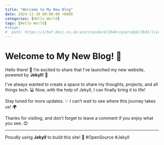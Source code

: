 ```yaml
---
title: "Welcome to My New Blog"
date: 2024-11-30 00:00:00 +0800
categories: [Hello World]
tags: [Hello World]
#image: 
#  path: https://ichef.bbci.co.uk/ace/standard/2048/cpsprodpb/3bd1/live/d983c500-6f90-11ef-a0dd-1771b36c4a17.jpg
---
```


# Welcome to My New Blog! 🎉

Hello there! 👋 I’m excited to share that I’ve launched my new website, powered by **Jekyll**! 🚀

I've always wanted to create a space to share my thoughts, projects, and all things tech. 💻 Now, with the help of Jekyll, I can finally bring it to life! 

Stay tuned for more updates. ✨ I can’t wait to see where this journey takes us! 🌍

Thanks for visiting, and don’t forget to leave a comment if you enjoy what you see. 😊

---

Proudly using **Jekyll** to build this site! 💪 #OpenSource #Jekyll
